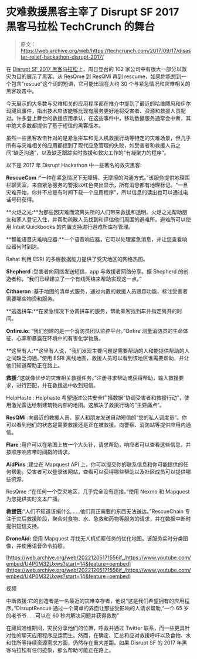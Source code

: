 # 灾难救援黑客主宰了 Disrupt SF 2017 黑客马拉松 TechCrunch 的舞台

> 原文：<https://web.archive.org/web/https://techcrunch.com/2017/09/17/disaster-relief-hackathon-disrupt-2017/>

在 [Disrupt SF 2017 黑客马拉松](https://web.archive.org/web/20221205171556/https://beta.techcrunch.com/tag/disrupt-sf-hackathon-2017/)上，周日登台的 102 家公司中有很大一部分以救灾为目的展示了黑客。从 ResQme 到 ResQMi 再到 rescume，如果你能想到一个包含“rescue”这个词的短语，它可能出现在大约 30 个与紧急情况和灾难相关的黑客攻击中。

今天展示的大多数与灾难相关的应用程序都在推介中提到了最近的哈维飓风和伊尔玛飓风事件，指出技术应该能够比现有服务更好地将受害者、资源和救援人员配对。许多登上舞台的救援应用承认，在这些事件中，移动数据服务通常会中断，其中绝大多数都提供了基于短信的黑客版本。

虽然一些黑客攻击针对的是紧急拼车和无人机救援行动等特定的灾难场景，但几乎所有与灾难相关的应用都提到了现代应急管理的失败，如受害者和救援人员之间“缺乏沟通”，以及缺乏跟踪实时救援和救灾工作的“有凝聚力的程序”。

以下是 2017 年 Disrupt Hackathon 中一些著名的救灾黑客:

**RescueCom** :“一种在紧急情况下无障碍、无摩擦的沟通方式。”该服务提供地理围栏聊天室，来自紧急服务的警报以红色突出显示，所有消息都有地理标记。“一旦灾难开始，你并不总是有时间下载一个应用程序”，所以信息的读出也可以通过电话号码获得。

**火炬之光:**为那些因灾难而流离失所的人们带来救援和透明。火炬之光帮助朋友和家人登记入住，并帮助疏散人员找到和评估他们周围的避难所。避难所可以使用 Intuit Quickbooks 的内置支持进行避难所库存管理。

**智能语音灾难响应器:**一个语音响应器，它可以处理紧急消息，并让您查看响应器何时到达。

Rahat 利用 ESRI 的多层数据能力提供了受灾地区的网格热图。

**Shepherd** :受害者向网络发送短信，app 与救援者网络分享。据 Shepherd 的创造者称，“我们已经建立了一个有线网络来帮助实现这一点。”

**Cithaeron** :基于地图的清单式服务，通过内置的救援人员跟踪功能，标注受害者需要哪些物资和服务。

**逃逸拼车:**在紧急情况下协调拼车的服务，帮助乘客找到车并指定离开的时间。

**Onfire.io:** “我们创建的是一个消防员团队监控平台。”Onfire 测量消防员的生命体征、心率和暴露在环境中的有害化学物质。

**这里有人:**这里有人说，“我们发现主要问题是需要帮助的人和能提供帮助的人之间缺乏沟通。”使用 ESRI 离线地图，救援人员可以看到该地区谁需要帮助，并让他们知道帮助正在路上。

**救援**:“这就像优步的灾难相关救援任务。”注册寻求帮助或获得帮助，输入救援要求，进行匹配，并在救援途中收到短信。

HelpHaste : Helphaste 希望通过公共安全广播数据“协调受害者和救援行动”，使用激光雷达绘制建筑物内部的地图。这解决了救援行动的“主要痛点”。

**ResQMi** :向最近的救援人员、家人和朋友发送自动短信的“您的私人调度员”。你可以看到他们的状态是需要救援还是正在被救援。向警察、消防站等提供应用内通信。

**Flare** :用户可以在地图上放一个大头针，请求帮助，响应者可以查看这些信息，并按顺序响应带时间戳的请求。

**AidPins** :建立在 Mapquest API 上，你可以提交你的联系信息和你可能提供的任何帮助。受害者可以登录该网站，查看可以获得哪些帮助以及社区成员可以提供哪些资源。

ResQme :“在任何一个受灾地区，几乎完全没有连接。”使用 Nexmo 和 Mapquest 为您提供实时文本广播。

**救援链**:“人们不知道该捐什么……他们真正需要的东西无法送达。”RescueChain 专注于灾后救援阶段，聚合对食物、水、急救和药物等服务的请求，并在数据中断时提供短信支持。

**DroneAid:** 使用 Mapquest 寻找无人机侦察任务的优化地图。该服务实时分类图像，并使用语音命令拍照。

[https://web.archive.org/web/20221205171556if_/https://www.youtube.com/embed/U4P0M32Uxws?start=14&feature=oembed](https://web.archive.org/web/20221205171556if_/https://www.youtube.com/embed/U4P0M32Uxws?start=14&feature=oembed)

视频

中断救援:它的创造者是一名最近的灾难幸存者，他说“这是我们希望拥有的应用程序。”DisruptRescue 通过一个简单的界面让那些受影响的人请求帮助,“一个 65 岁的老爷爷……可以在 60 秒内解决问题并获得救助”

在飓风哈维期间，灾民分享他们的位置，呼救并通过 Twitter 联系，而一些更具针对性的聊天应用程序应运而生。然而，在确定、汇总和应对救援呼吁以及食物、水和住所等持续资源需求方面，仍然存在重大差距。如果 Disrupt SF 的 2017 年黑客马拉松有任何迹象，那么帮助可能正在路上。